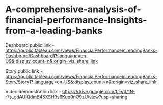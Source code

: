 # A-comprehensive-analysis-of-financial-performance-Insights-from-a-leading-banks


Dashboard public link - https://public.tableau.com/views/FinancialPerformanceinLeadingBanks-Dashboard/Dashboard1?:language=en-US&:display_count=n&:origin=viz_share_link


Story public link - https://public.tableau.com/views/FinancialPerformanceinLeadingBanks-Story/Story1?:language=en-US&:display_count=n&:origin=viz_share_link


Video demonstration link - https://drive.google.com/file/d/1N-r7s_gdAUlQdmB45XSH9s6Kup0nO9zU/view?usp=sharing
